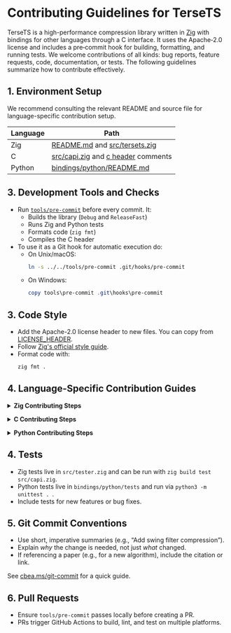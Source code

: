 # Contributing Guidelines for TerseTS

TerseTS is a high-performance compression library written in [Zig](https://ziglang.org/) with bindings for other languages through a C interface. It uses the Apache‑2.0 license and includes a pre‑commit hook for building, formatting, and running tests. We welcome contributions of all kinds: bug reports, feature requests, code, documentation, or tests. The following guidelines summarize how to contribute effectively.

## 1. Environment Setup

We recommend consulting the relevant README and source file for language-specific contribution setup.

| Language | Path |
|----------|------|
| Zig      | [README.md](../README.md) and [src/tersets.zig](../src/tersets.zig) |
| C        | [src/capi.zig](../src/capi.zig) and [c header](../bindings/c/tersets.h) comments |
| Python   | [bindings/python/README.md](../bindings/python/README.md) |

## 3. Development Tools and Checks
- Run [`tools/pre-commit`](../tools/pre-commit) before every commit. It:
  - Builds the library (`Debug` and `ReleaseFast`)
  - Runs Zig and Python tests
  - Formats code (`zig fmt`)
  - Compiles the C header
- To use it as a Git hook for automatic execution do:
  - On Unix/macOS:
    ```bash
    ln -s ../../tools/pre-commit .git/hooks/pre-commit
    ```
  - On Windows:
    ```powershell
    copy tools\pre-commit .git\hooks\pre-commit
    ```

## 3. Code Style
- Add the Apache-2.0 license header to new files. You can copy from [LICENSE_HEADER](../tools/LICENSE_HEADER).
- Follow [Zig's official style guide](https://ziglang.org/documentation/master/#Style-Guide).
- Format code with:
  ```bash
  zig fmt .
  ```

## 4. Language-Specific Contribution Guides
<a id="zig-specific"></a>
<details>
<summary><strong>Zig Contributing Steps</strong></summary>

### 🧩 Add a New Compression Method

In the `src/` directory, compression methods are organized by category. These categories are inspired by the following papers:

- [Time Series Compression Survey (2023)](https://dl.acm.org/doi/10.1145/3560814)  
- [CAMEO: Autocorrelation-Preserving Line Simplification (2024)](https://arxiv.org/abs/2501.14432)

Current categories:

- `src/functional_approximation/`  
  Methods using linear or non-linear functions to approximate segments.
  - e.g. [Poor Man’s Compression](../src/functional_approximation/poor_mans_compression.zig)
  - e.g. [Swing and Slide Filter](../src/functional_approximation/swing_slide_filter.zig)

- `src/histogram_representation/`  
  Methods that model the time series as a histogram.

- `src/line_simplification/`  
  Sampling-based or geometry-driven simplification techniques.
  - e.g. [Visvalingam-Whyatt](../src/line_simplification/visvalingam_whyatt.zig)
  - e.g. [Bottom-Up](../src/line_simplification/bottom_up.zig)

- `src/lossless_encoding/`  
  Techniques that preserve full precision of the input time series.
  - e.g. [Run Length Enconding](../src/lossless_enconding/run_length_encoding.zig)

- `src/value_quantization/`  
  Techniques that apply any kind of value quantization.
  - e.g. [Quantization](../src/value_quantization/bitpacked_quantization.zig)

🔧 If your method fits an existing category, add it under the respective folder using the filename pattern `[method_short_name].zig`.  If your method introduces a *new compression paradigm*, justify the new category in your commit message.


📌 **Note:** Add the new method to `tersets.Method` and expose the `compress` and `decompress` function in `src/tersets.zig`. 

### 🧱 File Structure Guidelines

Every source file containing a new compression method must follow this convention:
  - `enum` and `struct` without methods are first.
  - The `compress` and `decompress` functions are public and come right after, respectivelly.
  - struct containing methods after `decompress` function. 
  - Private functions follow in the same order in which they are called.
  - All test cases at the end of the file.

Example:

```c 
// 1. Enums and structs without methods
// 2. pub fn compress(...) Error!void { ... }
// 3. pub fn decompress(...) Error!void { ... }
// 4. structs with methods (if any)
// 5. private helper functions, in the order they are called
// 6. test cases at the end 
```

### 📏 Function Signature Guidelines
For consistency across TerseTS, follow this recommended signature:
```c
/// Compress `uncompressed_values` within `error_bound` using "[METHOD]". The function writes the 
/// result to `compressed_values`. The `allocator` is used for memory allocation of intermediate 
/// data structures. If an error occurs, it is returned.
pub fn compress(
    allocator: std.mem.Allocator,
    uncompressed_values: []const f64,
    compressed_values: *ArrayList(u8),
    error_bound: f32,
)  Error!void  { ... }

/// Decompress `compressed_values` produced by "[METHOD]". The function writes the result to
/// `decompressed_values`. The `allocator` is used for memory allocation of intermediate
/// data structures. If an error occurs it is returned.
pub fn decompress(
    allocator: std.mem.Allocator,
    compressed_values: []const u8,
    decompressed_values: *ArrayList(f64),
)  Error!void  { ... }
```

📌 If the allocator or error bound are not needed, they can be removed from the signature. 

### 🛠️ Adding Utility Functions

Shared logic that’s not specific to a single compression method should go in the `src/utilities/` folder. Current files include:


- `src/utilities/convex_hull.zig`  
  Contains a `ConvexHull` struct with functions for hull construction, point inclusion, and area computation.

- `src/utilities/hashed_priority_queue.zig`  
  Implements a priority queue with fast lookup and removal by key, useful for algorithms needing efficient dynamic heaps.

- `src/utilities/shared_structs.zig`  
  Defines general-purpose structs shared across modules (e.g., `DiscretePoint`, `Segment`, `LinearFunction`).

- `src/utilities/shared_functions.zig`  
  Contains common helper functions like appending values to a list and bit casting.

### ✅ Best Practices for Utilities

- **One responsibility per file:** Keep modules cohesive and focused.
- **Prefer reuse:** Import utilities rather than duplicating code.
- **Granularity:** If a utility becomes too large, consider splitting it into smaller modules.
- **Testing:** Add tests to illustrate and validate the behaviour when necessary.

📌 If you add a new utility that becomes broadly useful, mention it in the PR description.

### ⚠️ Zig Error Codes 

Errors in the Zig core are mapped to C-friendly integer codes in `capi.zig`:

| Code | Zig Error                 | Meaning                              |
|------|----------------------------|---------------------------------------|
| 0    | —                          | Success                               |
| 1    | `Error.UnknownMethod`      | Unsupported compression method        |
| 2    | `Error.UnsupportedInput`  | No/unexpected input data              |
| 3    | `Error.UnsupportedErrorBound` | Negative error bound              |
| 4    | `Error.OutOfMemory`       | Allocation failure                    |
| 5    | `Error.ItemNotFound`      | Missing data or lookup failure        |
| 6    | `Error.EmptyConvexHull`   | Convex hull utility received no data  |
| 7    | `Error.EmptyQueue`        | Priority queue utility empty          |


</details>

<a id="c-specific"></a>
<details>
<summary><strong>C Contributing Steps</strong></summary>

#### 📚 C API Overview
The C API in `bindings/c/tersets.h` mirrors Zig’s compression methods via:

- `enum Method { … }`: matching `tersets.Method`.
- `UncompressedValues`, `CompressedValues`, and `Configuration` structs
- `compress(...)` and `decompress(...)` functions

#### 🛠 Binding a New Method
1. If you add a new method in Zig, ensure the C `enum Method` gains the new entry (matching name & value).
2. If the method fits entirely in Zig without C exposure, you don’t need to touch C.

#### ✅ API Conventions

```c
int32_t compress(
    struct UncompressedValues uncompressed,
    struct CompressedValues *compressed_out,
    struct Configuration config
);
```

</details>

<a id="python-specific"></a>
<details>
<summary><strong>Python Contributing Steps</strong></summary>
sdsd
</details>

## 4. Tests
- Zig tests live in `src/tester.zig` and can be run with `zig build test src/capi.zig`.
- Python tests live in `bindings/python/tests` and run via `python3 -m unittest . `.
- Include tests for new features or bug fixes.

## 5. Git Commit Conventions

- Use short, imperative summaries (e.g., “Add swing filter compression”).
- Explain *why* the change is needed, not just *what* changed.
- If referencing a paper (e.g., for a new algorithm), include the citation or link.

See [cbea.ms/git-commit](https://cbea.ms/git-commit/) for a quick guide.


## 6. Pull Requests
- Ensure `tools/pre-commit` passes locally before creating a PR.
- PRs trigger GitHub Actions to build, lint, and test on multiple platforms.

